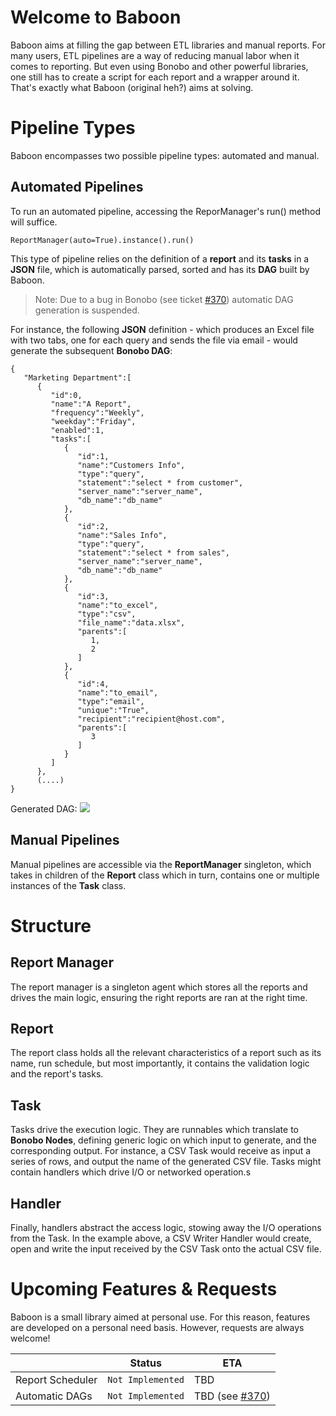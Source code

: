 
# Welcome to Baboon

Baboon aims at filling the gap between ETL libraries and manual reports.
For many users, ETL pipelines are a way of reducing manual labor when it comes to reporting. But even using Bonobo and other powerful libraries, one still has to create a script for each report and a wrapper around it. That's exactly what Baboon (original heh?) aims at solving.

# Pipeline Types

Baboon encompasses two possible pipeline types: automated and manual.

## Automated Pipelines

To run an automated pipeline, accessing the ReporManager's run() method will suffice.

    ReportManager(auto=True).instance().run()
    
This type of pipeline relies on the definition of a **report** and its **tasks** in a **JSON** file, which is automatically parsed, sorted and has its **DAG** built by Baboon. 
 > Note: Due to a bug in Bonobo (see ticket [#370](https://github.com/python-bonobo/bonobo/issues/370)) automatic DAG generation is suspended.
 

 For instance, the following **JSON** definition - which produces an Excel file with two tabs, one for each query and sends the file via email - would generate the subsequent **Bonobo DAG**:
 

    {
       "Marketing Department":[
          {
             "id":0,
             "name":"A Report",
             "frequency":"Weekly",
             "weekday":"Friday",
             "enabled":1,
             "tasks":[
                {
                   "id":1,
                   "name":"Customers Info",
                   "type":"query",
                   "statement":"select * from customer",
                   "server_name":"server_name",
                   "db_name":"db_name"
                },
                {
                   "id":2,
                   "name":"Sales Info",
                   "type":"query",
                   "statement":"select * from sales",
                   "server_name":"server_name",
                   "db_name":"db_name"
                },
                {
                   "id":3,
                   "name":"to_excel",
                   "type":"csv",
                   "file_name":"data.xlsx",
                   "parents":[
                      1,
                      2
                   ]
                },
                {
                   "id":4,
                   "name":"to_email",
                   "type":"email",
                   "unique":"True",
                   "recipient":"recipient@host.com",
                   "parents":[
                      3
                   ]
                }
             ]
          },
          (....)
    }

Generated DAG:
[![](https://mermaid.ink/img/eyJjb2RlIjoiZ3JhcGggTFJcbkFbUXVlcnkgVGFza10gLS0gVGFzayAxIC0tPiBCKChDU1YgVGFzaykpXG5FW1F1ZXJ5IFRhc2tdIC0tIFRhc2sgMiAgLS0-IEJcbkIgLS0gVGFzayAzIC0tPiBEW0VtYWlsIFRhc2tdIiwibWVybWFpZCI6eyJ0aGVtZSI6ImRlZmF1bHQifSwidXBkYXRlRWRpdG9yIjpmYWxzZX0)](https://mermaid-js.github.io/mermaid-live-editor/#/edit/eyJjb2RlIjoiZ3JhcGggTFJcbkFbUXVlcnkgVGFza10gLS0gVGFzayAxIC0tPiBCKChDU1YgVGFzaykpXG5FW1F1ZXJ5IFRhc2tdIC0tIFRhc2sgMiAgLS0-IEJcbkIgLS0gVGFzayAzIC0tPiBEW0VtYWlsIFRhc2tdIiwibWVybWFpZCI6eyJ0aGVtZSI6ImRlZmF1bHQifSwidXBkYXRlRWRpdG9yIjpmYWxzZX0)

## Manual Pipelines

Manual pipelines are accessible via the **ReportManager** singleton, which takes in children of the **Report** class which in turn, contains one or multiple instances of the **Task** class.

# Structure

## Report Manager

The report manager is a singleton agent which stores all the reports and drives the main logic, ensuring the right reports are ran at the right time.

## Report

The report class holds all the relevant characteristics of a report such as its name, run schedule, but most importantly, it contains the validation logic and the report's tasks.
## Task

Tasks drive the execution logic. They are runnables which translate to **Bonobo Nodes**, defining generic logic on which input to generate, and the corresponding output. For instance, a CSV Task would receive as input a series of rows, and output the name of the generated CSV file.
Tasks might contain handlers which drive I/O or networked operation.s

## Handler

Finally, handlers abstract the access logic, stowing away the I/O operations from the Task. In the example above, a CSV Writer Handler would create, open and write the input received by the CSV Task onto the actual CSV file.



# Upcoming Features & Requests

Baboon is a small library aimed at personal use. For this reason, features are developed on a personal need basis. However, requests are always welcome!

|                |Status|ETA|
|----------------|-------------------------------|-----------------------------|
|Report Scheduler|`Not Implemented`             |TBD|
|Automatic DAGs|`Not Implemented`            |TBD (see [#370](https://github.com/python-bonobo/bonobo/issues/370))          |


